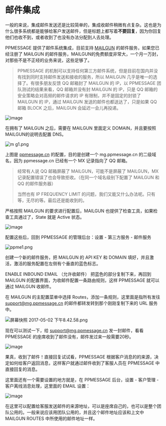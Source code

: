 # 邮件集成
一般的来说，集成邮件发送还是比较简单的，集成收邮件稍微有点复杂。这也是为什么很多系统都是能够给客户发送邮件，但是标题上都写着**不要回复**，因为你回复他们也收不到，或者收到了也没有办法分配到人去处理。

PPMESSAGE 提供了邮件系统集成，目前支持 [MAILGUN](https://www.mailgun.com/) 的邮件服务，如果您已经注册了 MAILGUN 的邮件服务，MAILGUN的免费额度非常大，一个月一万封，对那些不是不正经的业务来说，这些足够了。

> PPMESSAGE 的机制可以支持任何第三方邮件系统，但是目前在国内并没有找到同时支持邮件发送和接收的服务，所以 MAILGUN 几乎是唯一的选择了。有很多朋友反馈 QQ 邮箱封了 MAILGUN 的 IP，以 PPMESSAGE 团队测试的结果来看，QQ 邮箱并没有封 MAILGUN 的 IP，只是 QQ 邮箱的安全策略会对高频的邮件请求的 IP 有限制，并不是固定的封锁了 MAILGUN 的 IP，通过 MAILGUN 发送的邮件也都送达了，只是如果 QQ 邮箱 BLOCK 之后，MAILGUN 会延迟一会儿再投递。

![image](http://upload-images.jianshu.io/upload_images/12406336-df18a19fdfe096da?imageMogr2/auto-orient/strip%7CimageView2/2/w/1240)

在拥有了 MAILGUN 之后，需要在 MAILGUN 里面定义 DOMAIN，并且要按照MAILGUN的说明去配置 DNS。

![m g1.png](http://upload-images.jianshu.io/upload_images/12406336-d9427943670aeb53?imageMogr2/auto-orient/strip%7CimageView2/2/w/1240)

上图是 [ppmessage.cn](https://mg.ppmessage.cn/) 的配置，目的是创建一个 mg.ppmessage.cn 的二级域名，因为 ppmessage.cn 已经有一个 MX 记录指向了 QQ 邮箱。

> 经常有人说 QQ 邮箱屏蔽了 MAILGUN，可能不是屏蔽了 MAILGUN，MX记录配置错误了也会导致拒收。（在同一个域名级别下配置了 MAILGUN 和 QQ 的邮件服务器）
> 
> 当然也有 IP FREQUENCY LIMIT 的问题，我们又能又什么办法呢。只有等，无尽的等。最后还是能收到的。

严格按照 MAILGUN 的要求进行配置后，MAILGUN 也提供了检查工具，如果检查工具通过了，State 就是 Active 状态。

![image](http://upload-images.jianshu.io/upload_images/12406336-7e8bee0eee7cd6c7?imageMogr2/auto-orient/strip%7CimageView2/2/w/1240)

配置这些后，回到 PPMESSAGE 的管理后台：设置 - 第三方服务 - 邮件服务

![ppme1.png](http://upload-images.jianshu.io/upload_images/12406336-e218017919cd7808?imageMogr2/auto-orient/strip%7CimageView2/2/w/1240)

创建一个新的邮件服务，把 MAILGUN 的 API KEY 和 DOMAIN 填好，并且激活，激活的服务配置在左侧有个垂直的蓝色标志。

ENABLE INBOUND EMAIL （允许收邮件） 把蓝色的部分复制下来，再回到 MAILGUN 的配置界面，为收邮件配置一条路由规则，这样 PPMESSAGE 就可以通过 MAILGUN 收邮件。

在 MAILGUN 的主配置菜单中选择 Routes，添加一条规则，这里面是指所有发往 support@mg.ppmessage.cn 的邮件都转发转到那个刚刚复制下来的 URL 服务中。

![屏幕快照 2017-05-02 下午8.42.58.png](http://upload-images.jianshu.io/upload_images/12406336-2d7c802e38daa373?imageMogr2/auto-orient/strip%7CimageView2/2/w/1240)

现在可以测试一下，给 support@mg.ppmessage.cn 发一封邮件，看看 PPMESSAGE 的座席收到了邮件没有，邮件发过来一般需要20秒。

![image](http://upload-images.jianshu.io/upload_images/12406336-969bbdfe110a0e74?imageMogr2/auto-orient/strip%7CimageView2/2/w/1240)

果真，收到了邮件！直接回复试试看，PPMESSAGE 根据客户消息的的来源，决定如何给客户返回消息，这样客户就通过邮件收到了客服人员在 PPMESSAGE 中直接回复的消息。

这里面还有一个需要设置的地方就是，在 PPMESSAGE 后台，设置 - 客户管理 - 客户离线消息处理，这里面的 EMAIL 设置：

![image](http://upload-images.jianshu.io/upload_images/12406336-bc037e1da26c4d8c?imageMogr2/auto-orient/strip%7CimageView2/2/w/1240)

在这里可以配置给客服发送邮件的来源地址，可以是座席自己的，也可以是整个团队公用的。一般来说应该用团队公用的，并且这个邮件地址应该和上文中 MAILGUN ROUTES 中所使用的邮件地址一样。

